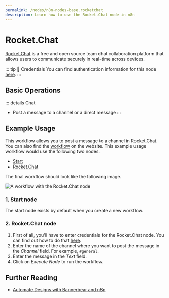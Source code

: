 ```yaml
---
permalink: /nodes/n8n-nodes-base.rocketchat
description: Learn how to use the Rocket.Chat node in n8n
---
```


# Rocket.Chat

[Rocket.Chat](https://rocket.chat/) is a free and open source team chat collaboration platform that allows users to communicate securely in real-time across devices.

::: tip 🔑 Credentials
You can find authentication information for this node [here](../../../credentials/RocketChat/README.md).
:::

## Basic Operations

::: details Chat
- Post a message to a channel or a direct message
:::

## Example Usage

This workflow allows you to post a message to a channel in Rocket.Chat. You can also find the [workflow](https://n8n.io/workflows/462) on the website. This example usage workflow would use the following two nodes.
- [Start](../../core-nodes/Start/README.md)
- [Rocket.Chat]()

The final workflow should look like the following image.

![A workflow with the Rocket.Chat node](./workflow.png)

### 1. Start node

The start node exists by default when you create a new workflow.

### 2. Rocket.Chat node

1. First of all, you'll have to enter credentials for the Rocket.Chat node. You can find out how to do that [here](../../../credentials/RocketChat/README.md).
2. Enter the name of the channel where you want to post the message in the *Channel* field. For example, `#general`.
3. Enter the message in the *Text* field.
5. Click on *Execute Node* to run the workflow.


## Further Reading

- [Automate Designs with Bannerbear and n8n](https://medium.com/n8n-io/automate-designs-with-bannerbear-and-n8n-2b64c94b54db)
